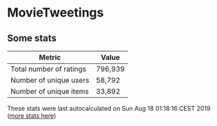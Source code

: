 # MovieTweetings
## Some stats

Metric | Value
--- | ---
Total number of ratings                 | 796,939
Number of unique users                  | 58,792
Number of unique items                  | 33,892
These stats were last autocalculated on Sun Aug 18 01:18:16 CEST 2019  ([more stats here](./stats.md))

